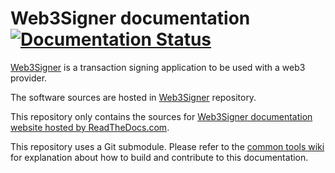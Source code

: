 # Web3Signer documentation[![Documentation Status](https://readthedocs.com/projects/pegasys-web3signer/badge/?version=latest)](https://docs.web3signer.consensys.net/en/latest/?badge=latest)

[Web3Signer] is a transaction signing application to be used with a web3 provider.

The software sources are hosted in [Web3Signer] repository.

This repository only contains the sources for [Web3Signer documentation website hosted by ReadTheDocs.com].

This repository uses a Git submodule. Please refer to the [common tools wiki] for explanation about
how to build and contribute to this documentation.

[Web3Signer]: https://github.com/Consensys/web3signer
[common tools wiki]: https://github.com/Consensys/doc.common/wiki
[Web3Signer documentation website hosted by ReadTheDocs.com]: https://docs.web3signer.consensys.net/
